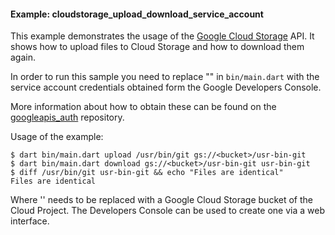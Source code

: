 #### Example: cloudstorage_upload_download_service_account

This example demonstrates the usage of the 
[Google Cloud Storage](https://developers.google.com/storage/) API. It shows
how to upload files to Cloud Storage and how to download them again.

In order to run this sample you need to replace "<please fill in>" in 
`bin/main.dart` with the service account credentials obtained form the Google
Developers Console.

More information about how to obtain these can be found on the 
[googleapis_auth](https://github.com/dart-lang/googleapis_auth/blob/master/README.md) repository.


Usage of the example:
```
$ dart bin/main.dart upload /usr/bin/git gs://<bucket>/usr-bin-git
$ dart bin/main.dart download gs://<bucket>/usr-bin-git usr-bin-git
$ diff /usr/bin/git usr-bin-git && echo "Files are identical"
Files are identical
```
Where '<bucket>' needs to be replaced with a Google Cloud Storage bucket of the
Cloud Project. The Developers Console can be used to create one via a web
interface.
